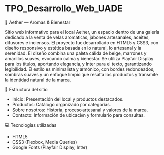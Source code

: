 # TPO_Desarrollo_Web_UADE

🌿 Aether — Aromas & Bienestar

Sitio web informativo para el local Aether, un espacio dentro de una galería dedicado a la venta de velas aromáticas, jabones artesanales, aceites, difusores e inciensos.
El proyecto fue desarrollado en HTML5 y CSS3, con diseño responsivo y estética basada en lo natural, lo artesanal y la serenidad.
El diseño combina una paleta cálida de beige, marrones y amarillos suaves, evocando calma y bienestar.
Se utiliza Playfair Display para los títulos, aportando elegancia, y Inter para el texto, garantizando legibilidad.
El estilo es minimalista y armónico, con bordes redondeados, sombras suaves y un enfoque limpio que resalta los productos y transmite la identidad natural de la marca.

📁 Estructura del sitio
- Inicio: Presentación del local y productos destacados.
- Productos: Catálogo organizado por categorías.
- Sobre nosotros: Historia, proceso artesanal y valores de la marca.
- Contacto: Información de ubicación y formulario para consultas.

💻 Tecnologías utilizadas
- HTML5
- CSS3 (Flexbox, Media Queries)
- Google Fonts (Playfair Display, Inter)
